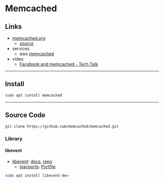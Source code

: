 # Memcached

## Links

- [memcached.org](https://memcached.org/)
  - [source](https://github.com/memcached/memcached)
- services
  - aws [memcached](https://aws.amazon.com/memcached/?nc1=h_ls)
- video
  - [Facebook and memcached - Tech Talk](https://youtu.be/UH7wkvcf0ys?si=FOHJg_3YAtTGD68r)

---

## Install

```bash
sudo apt isntall memcached
```

---

## Source Code

```bash
git clone https://github.com/memcached/memcached.git
```

### Library

#### libevent

- [libevent](https://libevent.org): [docs](https://libevent.org/libevent-book/), [repo](https://github.com/libevent/libevent)
  - [macports](https://ports.macports.org/port/libevent/details/): [Portfile](https://github.com/macports/macports-ports/blob/master/devel/libevent/Portfile)

```bash
sudo apt install libevent-dev
```

